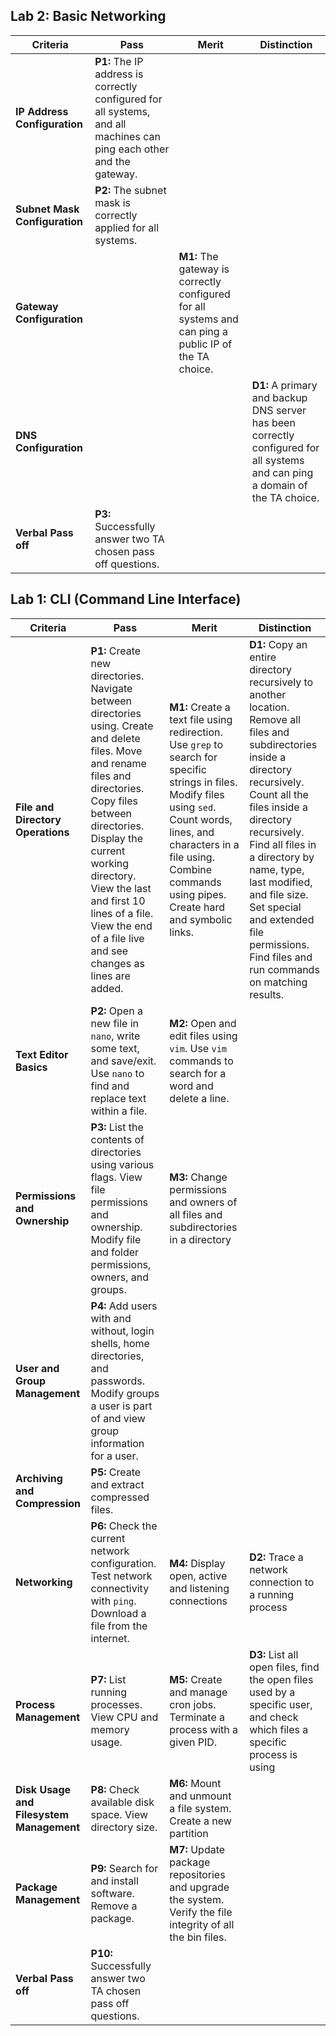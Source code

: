 ## Lab 2: Basic Networking 

| **Criteria** | **Pass** | **Merit** | **Distinction** |
|------|--------------------------------------|--------------------------------------|--------------------------------------|
| **IP Address Configuration** | **P1:** The IP address is correctly configured for all systems, and all machines can ping each other and the gateway. | | |
| **Subnet Mask Configuration** | **P2:** The subnet mask is correctly applied for all systems. | |
| **Gateway Configuration** | | **M1:** The gateway is correctly configured for all systems and can ping a public IP of the TA choice. | |
| **DNS Configuration** | | | **D1:**  A primary and backup DNS server has been correctly configured for all systems and can ping a domain of the TA choice. | |
| **Verbal Pass off** | **P3:** Successfully answer two TA chosen pass off questions.| |



## Lab 1: CLI (Command Line Interface)

| **Criteria** | **Pass** | **Merit** | **Distinction** |
|------|--------------------------------------|--------------------------------------|--------------------------------------|
| **File and Directory Operations** | **P1:**  Create new directories. Navigate between directories using. Create and delete files. Move and rename files and directories. Copy files between directories. Display the current working directory. View the last and first 10 lines of a file. View the end of a file live and see changes as lines are added.| **M1:** Create a text file using redirection. Use `grep` to search for specific strings in files. Modify files using `sed`. Count words, lines, and characters in a file using. Combine commands using pipes. Create hard and symbolic links.| **D1:** Copy an entire directory recursively to another location. Remove all files and subdirectories inside a directory recursively. Count all the files inside a directory recursively. Find all files in a directory by name, type, last modified, and file size. Set special and extended file permissions. Find files and run commands on matching results.|
| **Text Editor Basics** | **P2:** Open a new file in `nano`, write some text, and save/exit. Use `nano` to find and replace text within a file. | **M2:** Open and edit files using `vim`. Use `vim` commands to search for a word and delete a line. | |
| **Permissions and Ownership** | **P3:** List the contents of directories using various flags. View file permissions and ownership. Modify file and folder permissions, owners, and groups. | **M3:** Change permissions and owners of all files and subdirectories in a directory | |
| **User and Group Management** | **P4:** Add users with and without, login shells, home directories, and passwords. Modify groups a user is part of and view group information for a user. | | |
| **Archiving and Compression** | **P5:** Create and extract compressed files. | | |
| **Networking** | **P6:** Check the current network configuration. Test network connectivity with `ping`. Download a file from the internet. | **M4:** Display open, active and listening connections | **D2:** Trace a network connection to a running process |
| **Process Management** | **P7:** List running processes. View CPU and memory usage. | **M5:** Create and manage cron jobs. Terminate a process with a given PID. | **D3:** List all open files, find the open files used by a specific user, and check which files a specific process is using |
| **Disk Usage and Filesystem Management** | **P8:** Check available disk space. View directory size. | **M6:** Mount and unmount a file system. Create a new partition | |
| **Package Management** | **P9:** Search for and install software. Remove a package. | **M7:** Update package repositories and upgrade the system. Verify the file integrity of all the bin files. |  |
| **Verbal Pass off** | **P10:** Successfully answer two TA chosen pass off questions.|